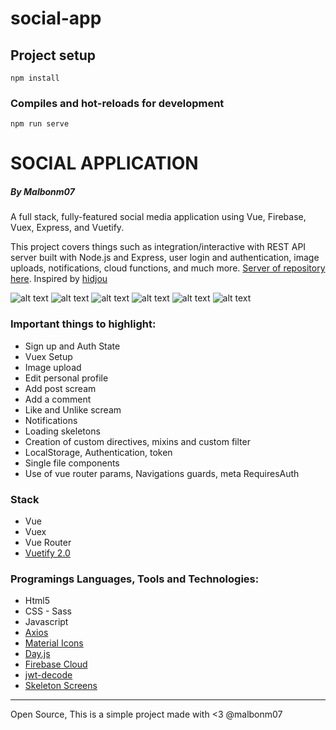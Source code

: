 # social-app

## Project setup
```
npm install
```

### Compiles and hot-reloads for development
```
npm run serve
```

# SOCIAL APPLICATION

##### By Malbonm07

A full stack, fully-featured social media application using Vue, Firebase, Vuex, Express, and Vuetify.

This project covers things such as integration/interactive with REST API server built with Node.js and Express, user login and authentication, image uploads, notifications, cloud functions, and much more. [Server of repository here](https://github.com/malbonm07/fb-server). 
Inspired by [hidjou](https://github.com/hidjou/classsed-react-firebase-client)


![alt text](https://i.imgur.com/beqN3ue.png)
![alt text](https://i.imgur.com/LlXTjl1.png)
![alt text](https://i.imgur.com/6Qdj14t.png)
![alt text](https://i.imgur.com/PBAlv0I.png)
![alt text](https://i.imgur.com/SPY99RI.png)
![alt text](https://i.imgur.com/4ROmUzd.png)

### Important things to highlight:

- Sign up and Auth State
- Vuex Setup
- Image upload
- Edit personal profile
- Add post scream
- Add a comment
- Like and Unlike scream
- Notifications
- Loading skeletons
- Creation of custom directives, mixins and custom filter
- LocalStorage, Authentication, token
- Single file components
- Use of vue router params, Navigations guards, meta RequiresAuth

### Stack

* Vue
* Vuex
* Vue Router
* [Vuetify 2.0](https://vuetifyjs.com/en/)

### Programings Languages, Tools and Technologies:

* Html5
* CSS - Sass
* Javascript
* [Axios](https://github.com/axios/axios)
* [Material Icons](https://materialdesignicons.com/)
* [Day.js](https://github.com/iamkun/dayjs)
* [Firebase Cloud](https://firebase.google.com/)
* [jwt-decode](https://www.npmjs.com/package/jwt-decode)
* [Skeleton Screens](https://uxdesign.cc/what-you-should-know-about-skeleton-screens-a820c45a571a)

---
Open Source, This is a simple project made with <3
@malbonm07
